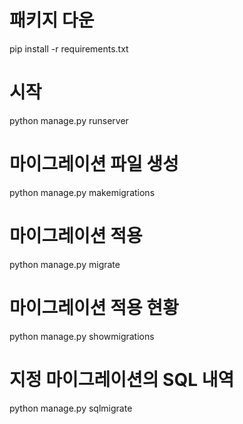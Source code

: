 # 패키지 다운
pip install -r requirements.txt
<br>

# 시작
python manage.py runserver

# 마이그레이션 파일 생성
python manage.py makemigrations <app-name>

# 마이그레이션 적용
python manage.py migrate <app-name>

# 마이그레이션 적용 현황 
python manage.py showmigrations <app-name>

# 지정 마이그레이션의 SQL 내역
python manage.py sqlmigrate <app-name> <migration-name>